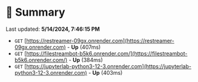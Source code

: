 # 📖 Summary
Last updated: **5/14/2024, 7:46:15 PM**

- `GET` [https://restreamer-09gx.onrender.com](https://restreamer-09gx.onrender.com) - **Up** (407ms)
- `GET` [https://filestreambot-b5k6.onrender.com/](https://filestreambot-b5k6.onrender.com/) - **Up** (384ms)
- `GET` [https://jupyterlab-python3-12-3.onrender.com](https://jupyterlab-python3-12-3.onrender.com) - **Up** (403ms)
